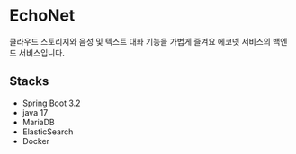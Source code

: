 # EchoNet

클라우드 스토리지와 음성 및 텍스트 대화 기능을 가볍게 즐겨요
에코넷 서비스의 백엔드 서비스입니다.

## Stacks

- Spring Boot 3.2
- java 17
- MariaDB
- ElasticSearch
- Docker

